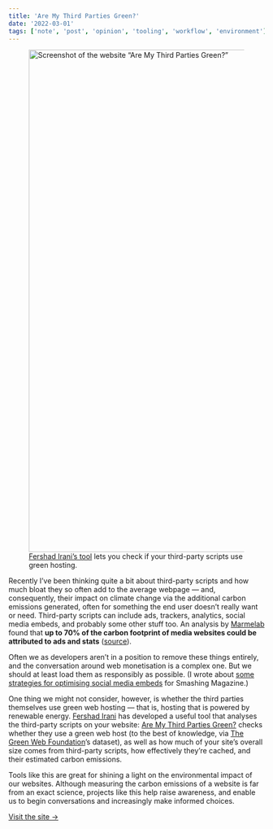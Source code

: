 ```yaml
---
title: 'Are My Third Parties Green?'
date: '2022-03-01'
tags: ['note', 'post', 'opinion', 'tooling', 'workflow', 'environment']
---
```


<figure>
  <img src="/are-my-third-parties-green.webp" alt="Screenshot of the website “Are My Third Parties Green?”" width="1800" height="988">
  <figcaption><a href="https://aremythirdpartiesgreen.com/">Fershad Irani’s tool</a> lets you check if your third-party scripts use green hosting.</figcaption>
</figure>

Recently I’ve been thinking quite a bit about third-party scripts and how much bloat they so often add to the average webpage — and, consequently, their impact on climate change via the additional carbon emissions generated, often for something the end user doesn’t really want or need. Third-party scripts can include ads, trackers, analytics, social media embeds, and probably some other stuff too. An analysis by [Marmelab](https://marmelab.com/) found that **up to 70% of the carbon footprint of media websites could be attributed to ads and stats** ([source](https://marmelab.com/blog/2022/01/17/media-websites-carbon-emissions.html)).

Often we as developers aren’t in a position to remove these things entirely, and the conversation around web monetisation is a complex one. But we should at least load them as responsibly as possible. (I wrote about [some strategies for optimising social media embeds](https://www.smashingmagazine.com/2022/02/reducing-web-carbon-footprint-optimizing-social-media-embeds/) for Smashing Magazine.)

One thing we might not consider, however, is whether the third parties themselves use green web hosting — that is, hosting that is powered by renewable energy. [Fershad Irani](https://twitter.com/fershad) has developed a useful tool that analyses the third-party scripts on your website: [Are My Third Parties Green?](https://aremythirdpartiesgreen.com/) checks whether they use a green web host (to the best of knowledge, via [The Green Web Foundation](https://www.thegreenwebfoundation.org/)’s dataset), as well as how much of your site’s overall size comes from third-party scripts, how effectively they’re cached, and their estimated carbon emissions.

Tools like this are great for shining a light on the environmental impact of our websites. Although measuring the carbon emissions of a website is far from an exact science, projects like this help raise awareness, and enable us to begin conversations and increasingly make informed choices.

[Visit the site →](https://aremythirdpartiesgreen.com/)

